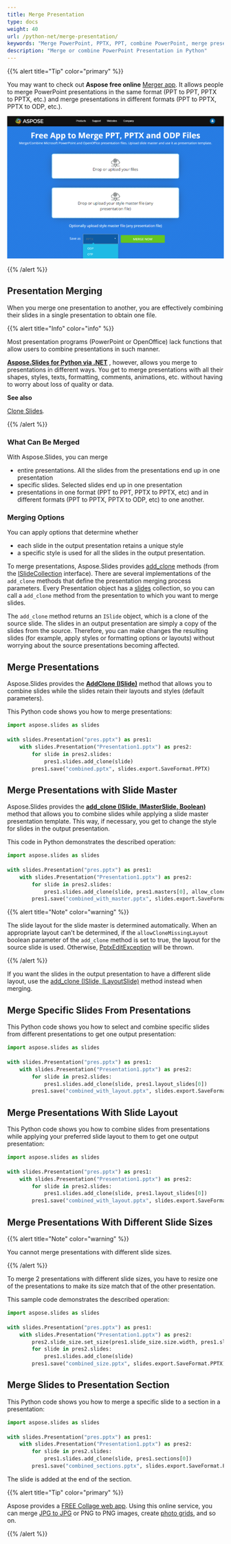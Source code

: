 ```yaml
---
title: Merge Presentation
type: docs
weight: 40
url: /python-net/merge-presentation/
keywords: "Merge PowerPoint, PPTX, PPT, combine PowerPoint, merge presentation, combine presentation, Python"
description: "Merge or combine PowerPoint Presentation in Python"
---
```


{{% alert  title="Tip" color="primary" %}} 

You may want to check out **Aspose free online** [Merger app](https://products.aspose.app/slides/merger). It allows people to merge PowerPoint presentations in the same format (PPT to PPT, PPTX to PPTX, etc.) and merge presentations in different formats (PPT to PPTX, PPTX to ODP, etc.).

[![todo:image_alt_text](slides-merger.png)](https://products.aspose.app/slides/merger)

{{% /alert %}} 


## **Presentation Merging**

When you merge one presentation to another, you are effectively combining their slides in a single presentation to obtain one file. 

{{% alert title="Info" color="info" %}}

Most presentation programs (PowerPoint or OpenOffice) lack functions that allow users to combine presentations in such manner. 

[**Aspose.Slides for Python via .NET**](https://products.aspose.com/slides/python-net/) , however, allows you merge to presentations in different ways. You get to merge presentations with all their shapes, styles, texts, formatting, comments, animations, etc. without having to worry about loss of quality or data. 

**See also**

[Clone Slides](https://docs.aspose.com/slides/python-net/cloning-commenting-and-manipulating-slides/#cloning-commentingandmanipulatingslides-cloningslides)*.* 

{{% /alert %}}

### **What Can Be Merged**

With Aspose.Slides, you can merge 

* entire presentations. All the slides from the presentations end up in one presentation
* specific slides. Selected slides end up in one presentation
* presentations in one format (PPT to PPT, PPTX to PPTX, etc) and in different formats (PPT to PPTX, PPTX to ODP, etc) to one another. 

### **Merging Options**

You can apply options that determine whether

* each slide in the output presentation retains a unique style
* a specific style is used for all the slides in the output presentation. 

To merge presentations, Aspose.Slides provides [add_clone](https://apireference.aspose.com/slides/python-net/aspose.slides/islidecollection/methods/addclone) methods (from the [ISlideCollection](https://apireference.aspose.com/slides/python-net/aspose.slides/islidecollection) interface). There are several implementations of the `add_clone` methods that define the presentation merging process parameters. Every Presentation object has a [slides](https://apireference.aspose.com/slides/python-net/aspose.slides/presentation/properties/slides) collection, so you can call a `add_clone` method from the presentation to which you want to merge slides. 

The `add_clone` method returns an `ISlide` object, which is a clone of the source slide. The slides in an output presentation are simply a copy of the slides from the source. Therefore, you can make changes the resulting slides (for example, apply styles or formatting options or layouts) without worrying about the source presentations becoming affected. 

## **Merge Presentations** 

Aspose.Slides provides the [**AddClone (ISlide)**](https://apireference.aspose.com/slides/python-net/aspose.slides/islidecollection/methods/addclone) method that allows you to combine slides while the slides retain their layouts and styles (default parameters). 

This Python code shows you how to merge presentations:

```py
import aspose.slides as slides

with slides.Presentation("pres.pptx") as pres1:
    with slides.Presentation("Presentation1.pptx") as pres2:
        for slide in pres2.slides:
            pres1.slides.add_clone(slide)
        pres1.save("combined.pptx", slides.export.SaveFormat.PPTX)
```

## **Merge Presentations with Slide Master**

Aspose.Slides provides the [**add_clone (ISlide, IMasterSlide, Boolean)**](https://apireference.aspose.com/slides/python-net/aspose.slides.islidecollection/addclone/methods/2) method that allows you to combine slides while applying a slide master presentation template. This way, if necessary, you get to change the style for slides in the output presentation. 

This code in Python demonstrates the described operation:

```py
import aspose.slides as slides

with slides.Presentation("pres.pptx") as pres1:
    with slides.Presentation("Presentation1.pptx") as pres2:
        for slide in pres2.slides:
            pres1.slides.add_clone(slide, pres1.masters[0], allow_clone_missing_layout = True)
        pres1.save("combined_with_master.pptx", slides.export.SaveFormat.PPTX) 
```

{{% alert title="Note" color="warning" %}} 

The slide layout for the slide master is determined automatically. When an appropriate layout can't be determined, if the `allowCloneMissingLayout` boolean parameter of the `add_clone` method is set to true, the layout for the source slide is used. Otherwise, [PptxEditException](https://apireference.aspose.com/slides/python-net/aspose.slides/pptxeditexception) will be thrown. 

{{% /alert %}}

If you want the slides in the output presentation to have a different slide layout, use the [add_clone (ISlide, ILayoutSlide)](https://apireference.aspose.com/slides/python-net/aspose.slides.islidecollection/addclone/methods/1) method instead when merging. 

## **Merge Specific Slides From Presentations**

This Python code shows you how to select and combine specific slides from different presentations to get one output presentation:

```py
import aspose.slides as slides

with slides.Presentation("pres.pptx") as pres1:
    with slides.Presentation("Presentation1.pptx") as pres2:
        for slide in pres2.slides:
            pres1.slides.add_clone(slide, pres1.layout_slides[0])
        pres1.save("combined_with_layout.pptx", slides.export.SaveFormat.PPTX) 
```

## **Merge Presentations With Slide Layout**

This Python code shows you how to combine slides from presentations while applying your preferred slide layout to them to get one output presentation:

```py
import aspose.slides as slides

with slides.Presentation("pres.pptx") as pres1:
    with slides.Presentation("Presentation1.pptx") as pres2:
        for slide in pres2.slides:
            pres1.slides.add_clone(slide, pres1.layout_slides[0])
        pres1.save("combined_with_layout.pptx", slides.export.SaveFormat.PPTX) 
```

## **Merge Presentations With Different Slide Sizes**

{{% alert title="Note" color="warning" %}} 

You cannot merge presentations with different slide sizes. 

{{% /alert %}}

To merge 2 presentations with different slide sizes, you have to resize one of the presentations to make its size match that of the other presentation. 

This sample code demonstrates the described operation:

```py
import aspose.slides as slides

with slides.Presentation("pres.pptx") as pres1:
    with slides.Presentation("Presentation1.pptx") as pres2:
        pres2.slide_size.set_size(pres1.slide_size.size.width, pres1.slide_size.size.height, slides.SlideSizeScaleType.ENSURE_FIT)
        for slide in pres2.slides:
            pres1.slides.add_clone(slide)
        pres1.save("combined_size.pptx", slides.export.SaveFormat.PPTX) 
```

## **Merge Slides to Presentation Section**

This Python code shows you how to merge a specific slide to a section in a presentation:

```py
import aspose.slides as slides

with slides.Presentation("pres.pptx") as pres1:
    with slides.Presentation("Presentation1.pptx") as pres2:
        for slide in pres2.slides:
            pres1.slides.add_clone(slide, pres1.sections[0])
        pres1.save("combined_sections.pptx", slides.export.SaveFormat.PPTX) 
```

The slide is added at the end of the section. 

{{% alert title="Tip" color="primary" %}}

Aspose provides a [FREE Collage web app](https://products.aspose.app/slides/collage). Using this online service, you can merge [JPG to JPG](https://products.aspose.app/slides/collage/jpg) or PNG to PNG images, create [photo grids](https://products.aspose.app/slides/collage/photo-grid), and so on. 

{{% /alert %}}